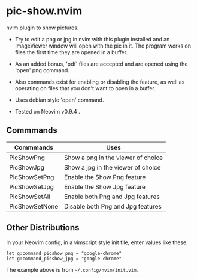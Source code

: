 # pic-show.nvim

nvim plugin to show pictures.

* Try to edit a png or jpg in nvim with this plugin installed and an ImageViewer window will open with the pic in it. The program works on files the first time they are opened in a buffer.

* As an added bonus, 'pdf' files are accepted and are opened using the 'open' png command.

* Also commands exist for enabling or disabling the feature, as well as operating on files that you don't want to open in a buffer.

* Uses debian style 'open' command.

* Tested on Neovim v0.9.4 .

## Commmands

| Commmands | Uses |
|---|---|
| PicShowPng | Show a png in the viewer of choice |
| PicShowJpg | Show a jpg in the viewer of choice |
| PicShowSetPng | Enable the Show Png feature |
| PicShowSetJpg | Enable the Show Jpg feature |
| PicShowSetAll | Enable both Png and Jpg features |
| PicShowSetNone | Disable both Png and Jpg features |

## Other Distributions

In your Neovim config, in a vimscript style init file, enter values like these:

```
let g:command_picshow_png = "google-chrome"
let g:command_picshow_jpg = "google-chrome"
```

The example above is from `~/.config/nvim/init.vim`.

